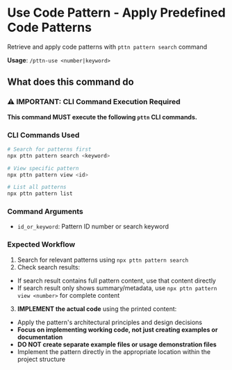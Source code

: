 # Use Code Pattern - Apply Predefined Code Patterns

Retrieve and apply code patterns with `pttn pattern search` command

**Usage**: `/pttn-use <number|keyword>`

## What does this command do

### ⚠️ IMPORTANT: CLI Command Execution Required

**This command MUST execute the following `pttn` CLI commands.**

### CLI Commands Used

```bash
# Search for patterns first
npx pttn pattern search <keyword>

# View specific pattern
npx pttn pattern view <id>

# List all patterns
npx pttn pattern list
```

### Command Arguments
- `id_or_keyword`: Pattern ID number or search keyword

### Expected Workflow
1. Search for relevant patterns using `npx pttn pattern search`
2. Check search results:
  - If search result contains full pattern content, use that content directly
  - If search result only shows summary/metadata, use `npx pttn pattern view <number>` for complete content
3. **IMPLEMENT the actual code** using the printed content:
  - Apply the pattern's architectural principles and design decisions
  - **Focus on implementing working code, not just creating examples or documentation**
  - **DO NOT create separate example files or usage demonstration files**
  - Implement the pattern directly in the appropriate location within the project structure

